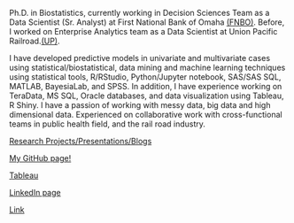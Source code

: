 Ph.D. in Biostatistics, currently working in Decision Sciences Team as a Data Scientist (Sr. Analyst) at First National Bank of Omaha [(FNBO)](https://www.fnbo.com/). Before, I worked on Enterprise Analytics team as a Data Scientist at Union Pacific Railroad.[(UP)](https://www.up.com/index.htm). 

I have developed predictive models in univariate and multivariate cases using statistical/biostatistical, data mining and machine learning techniques using statistical tools, R/RStudio, Python/Jupyter notebook, SAS/SAS SQL, MATLAB, BayesiaLab, and SPSS. In addition, I have experience working on TeraData, MS SQL, Oracle databases, and data visualization using Tableau, R Shiny.  I have a passion of working with messy data, big data and high dimensional data. Experienced on collaborative work with cross-functional teams in public health field, and the rail road industry.  

[Research Projects/Presentations/Blogs](https://niroshar.github.io/My-Profile/links/Professional.html)

[My GitHub page!](https://github.com/niroshar?tab=repositories)

[Tableau](https://public.tableau.com/profile/nirosha.p.rathnayake#!/)

[LinkedIn page](https://www.linkedin.com/in/nirosha-rathnayake-89501385/)

[Link](https://niroshar.github.io/My-Profile/)




